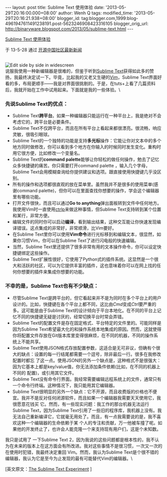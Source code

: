 --- layout: post title: Sublime Text 使用体验 date:
'2013-05-29T20:16:00.000+08:00' author: Wenh Q tags: modified\_time:
'2013-05-29T20:16:21.938+08:00' blogger\_id:
tag:blogger.com,1999:blog-4961947611491238191.post-5623246908423316105
blogger\_orig\_url:
http://binaryware.blogspot.com/2013/05/sublime-text.html ---

[Sublime Text
使用体验](http://www.oschina.net/news/40902/the-sublime-text-experiment)

于 13-5-28 通过 [开源中国社区最新新闻](http://www.oschina.net/?from=rss)

\
![Edit side by side in
widescreen](http://static.oschina.net/uploads/img/201201/27115500_4ZUk.png)\
说服我使用一种新编辑器是很难的，但鉴于听到[Sublime
Text](http://www.sublimetext.com/)获得如此多的赞扬，我最终决定试一下。毕竟，比起我的又老又生硬的[Vim](http://www.vim.org/)，Sublime
Text界面好看的多，布局更顺手——我是对界面很挑剔的。于是，在tuts+上看了几篇资料后，我就开始在工作中试用起来。下面就是我的一些体验。\

### 先说Sublime Text的优点：

-   Sublime
    Text**跨平台**。如果一种编辑器只能运行在一种平台上，我是绝对不会考虑它的，跨平台是必要条件。
-   Sublime
    Text不仅跨平台，而且在所有平台上看起来都很漂亮。很流畅，响应灵敏，很吸引眼球。
-   Sublime
    Text的一个独特的功能是支持**多光标**操作：它能让你对文本中的多个地方同时做修改，你可以看到多个地方在你输入的时候同时发生变化。重构时用它很方便，比如修改一个变量名。
-   Sublime Text的**command
    palette**能够让你轻松的做任何操作，勉去了记忆众多快捷键的痛苦。你只需要打开command
    palette ，输入几个字母，Sublime
    Text会用模糊查询给你提供建议和选项。跟直接使用快捷键几乎没区别。
-   所有的操作和选项都很直观的放在菜单里。虽然我并不是很多的使用菜单(感谢command
    palette)，但你可以在里面查找你想要的操作，学会这个编辑器里有哪些功能。
-   打开文件很快，而且可以通过**Go to
    anything**弹出面板转到文件中任何地方。我使用Vim时一直使用[ctrlp](http://www.vim.org/scripts/script.php?script_id=3736)来做这种事情，但Sublime
    Text支持转到某个位置和某行，非常方便。
-   编辑文件的同时你可以启动**编译**，看到输出结果，这种交互能让你快速发现编译错误。这点集成的非常好，非常顺滑，比Vim要好。
-   在Sublime
    Text里你可以使用**Vim命令**进行光标移到和编辑文本，很显然，如果你习惯Vim，你可以在Sublime
    Text了进行闪电般的快速编辑。
-   当然，Sublime
    Text里还提供了很多非常有用的文本操作命令，你可以设定快捷键绑定这些操作。
-   Sublime
    Text扩展性很好，它使用了Python式的插件系统。这显然是一个很大和活跃的社区，可以为它提供丰富的插件，这也意味着你可以在网上找的任何你想要的插件来集成你想要的功能。

### 不幸的是，Sublime Text也有不少缺点：

-   尽管Sublime
    Text是跨平台的，但它看起来并不是为同时在多个平台上的用户设计的。比如，快捷键在各个平台上都不同，这比由*Cmd*变成*Ctrl*要严重的多。这可能是由于Sublime
    Text的设计倾向于平台本地化。在不同的平台上记忆不同的快捷键无疑是讨厌的，经常切换平台时常会弄错。
-   Sublime
    Text的配置文件是存在固定格式、平台特定的文件里的。可能同样是因为Sublime
    Text希望最大化的和操作系统本地集成的原因。然而，这就使得你将配置文件存放在Git版本库里变得很麻烦，在不同的机器，不同的操作系统上不能共享。
-   Sublime
    Text使用JSON格式存放配置参数，这适合是无可非议，但确有个很大的缺点：设置的每一行结尾都需要一个逗号，除非最后一行。很多在我修改配置时都忘
    了这一点。使用JSON的另外一个缺点是，这种格式不是很强大：因为它基本上都是key/value值，你无法添加条件依赖(比如，在不同的机器上不同的
    配置)，或引用其它文件。
-   Sublime
    Text没有命令行界面。我经常需要编辑远程系统上的文件，通常只有一个命令行终端。这种情况下，我只能用其它编辑器。
-   Sublime
    Text很明显的另外一个缺点：它不开源，而且收费版的价格也不便宜。我并不是反对任何闭源软件，而且如果一个编辑器我需要天天使用它，我很愿意花钱买
    它。然而，有一些现实问题：我工作的那台机器无法运行Sublime
    Text，因为Sublime
    Text引用了一些旧的程序库，我机器上没有。我无法自己重新编译它，它就毫无用处了。而且，有一点我需要说的是，我不喜欢这种一个编辑器的生命依赖于某
    个人的专注和贡献，万一他被车撞了呢。如果他的开发终止了，也许会人能克隆一个来支持现有用户们，这是个未知数。

我只是试用了 一下Sublime Text
2，因为我说的这些问题都是根本性的，我不认为在未来的版本上在这方面会有所改进。我对这些事情不是很习惯，一次又一次的在使用时犯错，我最终决定重回
Vim。然而，我认为Sublime
Text是个很不错的编辑器，我认为它是至今为止发现的最有可能替代Vim的编辑器。\

[英文原文：[The Sublime Text
Experiment](http://el-tramo.be/blog/sublime-text-experiment/) ]
